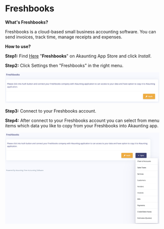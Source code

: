 Freshbooks
==========

**What's Freshbooks?** 

Freshbooks is a cloud-based small business accounting software. You can send invoices, track time, manage receipts and expenses.

**How to use?**

**Step1:** Find [Here](https://akaunting.com/apps/freshbooks) "**Freshbooks**" on Akaunting App Store and click _Install_. 

**Step2:** Click Settings then "Freshbooks" in the right menu. 

![new field](_images/freshbooks-start.png)

**Step3:** Connect to your Freshbooks account.

**Step4:** After connect to your Freshbooks account you can select from menu items which data you like to copy from your Freshbooks into Akaunting app.

![new field](_images/freshbooks-sync-menu.png)
